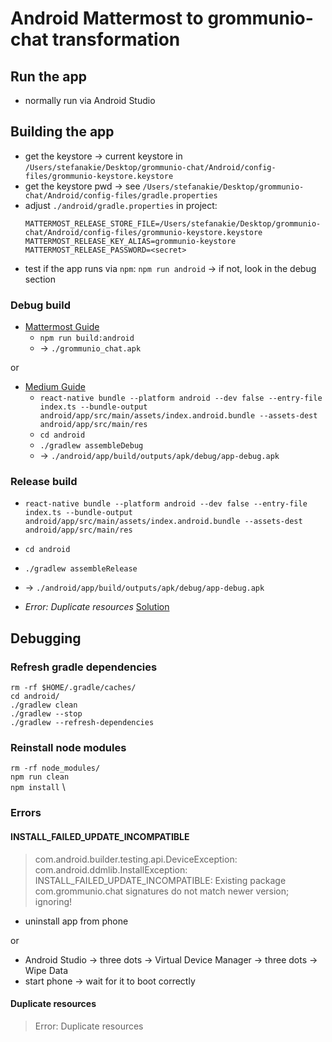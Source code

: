 # Android Mattermost to grommunio-chat transformation

## Run the app

- normally run via Android Studio

## Building the app

- get the keystore -> current keystore in `/Users/stefanakie/Desktop/grommunio-chat/Android/config-files/grommunio-keystore.keystore`
- get the keystore pwd -> see `/Users/stefanakie/Desktop/grommunio-chat/Android/config-files/gradle.properties`
- adjust `./android/gradle.properties` in project:
    ```
    MATTERMOST_RELEASE_STORE_FILE=/Users/stefanakie/Desktop/grommunio-chat/Android/config-files/grommunio-keystore.keystore
    MATTERMOST_RELEASE_KEY_ALIAS=grommunio-keystore
    MATTERMOST_RELEASE_PASSWORD=<secret>
    ```
- test if the app runs via `npm`: `npm run android` -> if not, look in the debug section

### Debug build

- [Mattermost Guide](https://developers.mattermost.com/contribute/more-info/mobile/build-your-own/android/)
  - `npm run build:android`
  - -> `./grommunio_chat.apk`

or

- [Medium Guide](https://medium.com/geekculture/react-native-generate-apk-debug-and-release-apk-4e9981a2ea51)
  - `react-native bundle --platform android --dev false --entry-file index.ts --bundle-output android/app/src/main/assets/index.android.bundle --assets-dest android/app/src/main/res`
  - `cd android`
  - `./gradlew assembleDebug`
  - -> `./android/app/build/outputs/apk/debug/app-debug.apk`

### Release build

- `react-native bundle --platform android --dev false --entry-file index.ts --bundle-output android/app/src/main/assets/index.android.bundle --assets-dest android/app/src/main/res`
- `cd android`
- `./gradlew assembleRelease`
- -> `./android/app/build/outputs/apk/debug/app-debug.apk`

- *Error: Duplicate resources* [Solution](#duplicate-resources)

  
## Debugging

### Refresh gradle dependencies

`rm -rf $HOME/.gradle/caches/` \
`cd android/` \
`./gradlew clean` \
`./gradlew --stop` \
`./gradlew --refresh-dependencies`

### Reinstall node modules

`rm -rf node_modules/` \
`npm run clean` \
`npm install` \

### Errors

#### INSTALL_FAILED_UPDATE_INCOMPATIBLE
> com.android.builder.testing.api.DeviceException: com.android.ddmlib.InstallException: INSTALL_FAILED_UPDATE_INCOMPATIBLE: Existing package com.grommunio.chat signatures do not match newer version; ignoring!
- uninstall app from phone
  
or

- Android Studio -> three dots -> Virtual Device Manager -> three dots -> Wipe Data
- start phone -> wait for it to boot correctly

#### Duplicate resources
> Error: Duplicate resources





